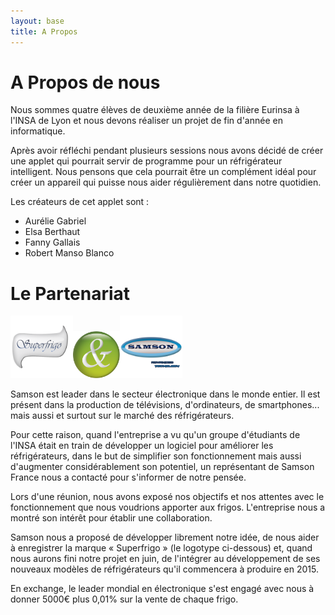```yaml
---
layout: base
title: A Propos
---
```

<h1 class="content-subhead">A Propos de nous</h1>

Nous sommes quatre élèves de deuxième année de la filière Eurinsa à l'INSA de Lyon et nous devons réaliser un projet de fin d'année en informatique.

Après avoir réfléchi pendant plusieurs sessions nous avons décidé de créer une applet qui pourrait servir de programme pour un réfrigérateur intelligent. Nous pensons que cela pourrait être un complément idéal pour créer un appareil qui puisse nous aider régulièrement dans notre quotidien.

Les créateurs de cet applet sont :

- Aurélie Gabriel
- Elsa Berthaut
- Fanny Gallais
- Robert Manso Blanco

<h1 class="content-subhead">Le Partenariat</h1>


<img alt="superfrigo" src="assets/superfrigo.png" height="100px" /><img alt="and" src="assets/and.png" height="75px" /><img alt="samson" src="assets/samson.png" height="100px" />


Samson est leader dans le secteur électronique dans le monde entier. Il est présent dans la production de télévisions, d'ordinateurs, de smartphones... mais aussi et surtout sur le marché des réfrigérateurs.

Pour cette raison, quand l'entreprise a vu qu'un groupe d'étudiants de l'INSA était en train de développer un logiciel pour améliorer les réfrigérateurs, dans le but de simplifier son fonctionnement mais aussi d'augmenter considérablement son potentiel, un représentant de Samson France nous a contacté pour s'informer de notre pensée.

Lors d'une réunion, nous avons exposé nos objectifs et nos attentes avec le fonctionnement que nous voudrions apporter aux frigos. L'entreprise nous a montré son intérêt pour établir une collaboration.

Samson nous a proposé de développer librement notre idée, de nous aider à enregistrer la marque « Superfrigo » (le logotype ci-dessous) et, quand nous aurons fini notre projet en juin, de l'intégrer au développement de ses nouveaux modèles de réfrigérateurs qu'il commencera à produire en 2015.

En exchange, le leader mondial en électronique s'est engagé avec nous à donner 5000€ plus 0,01% sur la vente de chaque frigo.
